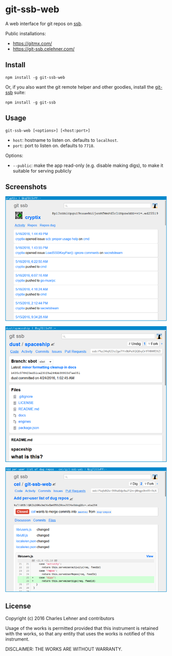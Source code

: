 # git-ssb-web

A web interface for git repos on [ssb][secure-scuttlebutt].

Public installations:

- https://gitmx.com/
- https://git-ssb.celehner.com/

## Install
```
npm install -g git-ssb-web
```

Or, if you also want the git remote helper and other goodies, install the
[git-ssb][] suite:

```
npm install -g git-ssb
```

## Usage

```
git-ssb-web [<options>] [<host:port>]
```
- `host`: hostname to listen on. defaults to `localhost`.
- `port`: port to listen on. defaults to `7718`.

Options:
- `--public`: make the app read-only (e.g. disable making digs), to make it
  suitable for serving publicly

## Screenshots

![screenshot of a user's activity](static/screenshot-user-activity.png)

![screenshot of a repo](static/screenshot-repo.png)

![screenshot of a pull request](static/screenshot-pr.png)

[secure-scuttlebutt]: https://github.com/ssbc/secure-scuttlebutt
[git-ssb]: %n92DiQh7ietE+R+X/I403LQoyf2DtR3WQfCkDKlheQU=.sha256

## License

Copyright (c) 2016 Charles Lehner and contributors

Usage of the works is permitted provided that this instrument is
retained with the works, so that any entity that uses the works is
notified of this instrument.

DISCLAIMER: THE WORKS ARE WITHOUT WARRANTY.
